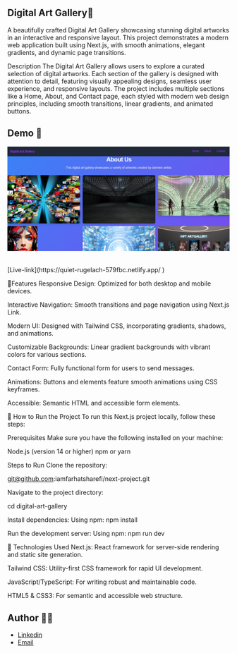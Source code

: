 ## Digital Art Gallery🎨

A beautifully crafted Digital Art Gallery showcasing stunning digital artworks in an interactive and responsive layout. This project demonstrates a modern web application built using Next.js, with smooth animations, elegant gradients, and dynamic page transitions.

Description
The Digital Art Gallery allows users to explore a curated selection of digital artworks. Each section of the gallery is designed with attention to detail, featuring visually appealing designs, seamless user experience, and responsive layouts. The project includes multiple sections like a Home, About, and Contact page, each styled with modern web design principles, including smooth transitions, linear gradients, and animated buttons.

## Demo 📸


![Demo](./public/images/digital%20art%20gallery.PNG)

<br>
 [Live-link](https://quiet-rugelach-579fbc.netlify.app/ )

🌟Features
Responsive Design: Optimized for both desktop and mobile devices.

Interactive Navigation: Smooth transitions and page navigation using Next.js Link.

Modern UI: Designed with Tailwind CSS, incorporating gradients, shadows, and animations.

Customizable Backgrounds: Linear gradient backgrounds with vibrant colors for various sections.

Contact Form: Fully functional form for users to send messages.

Animations: Buttons and elements feature smooth animations using CSS keyframes.

Accessible: Semantic HTML and accessible form elements.


💬 How to Run the Project
To run this Next.js project locally, follow these steps:

Prerequisites
Make sure you have the following installed on your machine:

Node.js (version 14 or higher)
npm or yarn

Steps to Run
Clone the repository:

git@github.com:iamfarhatsharefi/next-project.git



Navigate to the project directory:

cd digital-art-gallery

Install dependencies:
Using npm:
npm install

Run the development server:
Using npm:
npm run dev

🚀 Technologies Used
Next.js: React framework for server-side rendering and static site generation.

Tailwind CSS: Utility-first CSS framework for rapid UI development.

JavaScript/TypeScript: For writing robust and maintainable code.

HTML5 & CSS3: For semantic and accessible web structure.


## Author 👩‍💻

 - [Linkedin](https://www.linkedin.com/in/farhat-sharefi-13a101309?utm_source=share&utm_campaign=share_via&utm_content=profile&utm_medium=android_app)
- [Email](sharefifarhat@gmail.com)
